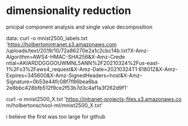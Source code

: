 # dimensionality reduction


pricipal component analysis and single value decomposition

data:
curl -o mnist2500_labels.txt 'https://holbertonintranet.s3.amazonaws.com
/uploads/text/2019/10/72a86270e2a1c2cbc14b.txt?X-Amz-Algorithm=AWS4-HMAC-SHA256&X-Amz-Crede
ntial=AKIARDDGGGOUWMNL5ANN%2F20210324%2Fus-east-1%2Fs3%2Faws4_request&X-Amz-Date=20210324T1
61801Z&X-Amz-Expires=345600&X-Amz-SignedHeaders=host&X-Amz-Signature=0b53e44fc08f7f86bea6ba
2e8bbc428bfb512f9ce2f53b7d3c4af1a3f262d9f1'

curl -o mnist2500_X.txt 'https://intranet-projects-files.s3.amazonaws.co
m/holbertonschool-ml/mnist2500_X.txt'

i believe the first was too large for github
